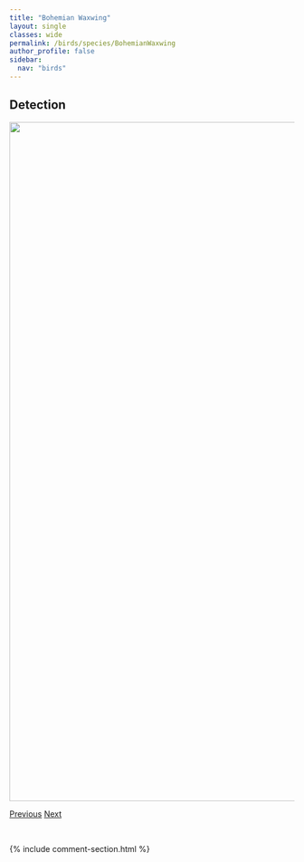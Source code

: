 ```yaml
---
title: "Bohemian Waxwing"
layout: single
classes: wide
permalink: /birds/species/BohemianWaxwing
author_profile: false
sidebar:
  nav: "birds"
---
```


<h2>Detection</h2>

<a href="https://drive.google.com/uc?export=view&id=1FpPx-xLMk4Jw1Vu7Lm3MCB5fG4DCnGi6">
<img src="https://drive.google.com/uc?export=view&id=1FpPx-xLMk4Jw1Vu7Lm3MCB5fG4DCnGi6" height = "1200" width = "800">
</a>

<a href="/DevelopmentWebsite/birds/species/BorealOwl" class="pagination--pager" title="Boreal Owl">Previous</a> <a href="/DevelopmentWebsite/birds/species/BrewersBlackbird" class="pagination--pager" title="Brewer's Blackbird">Next</a>

<p>&nbsp;</p>

{% include comment-section.html %}
